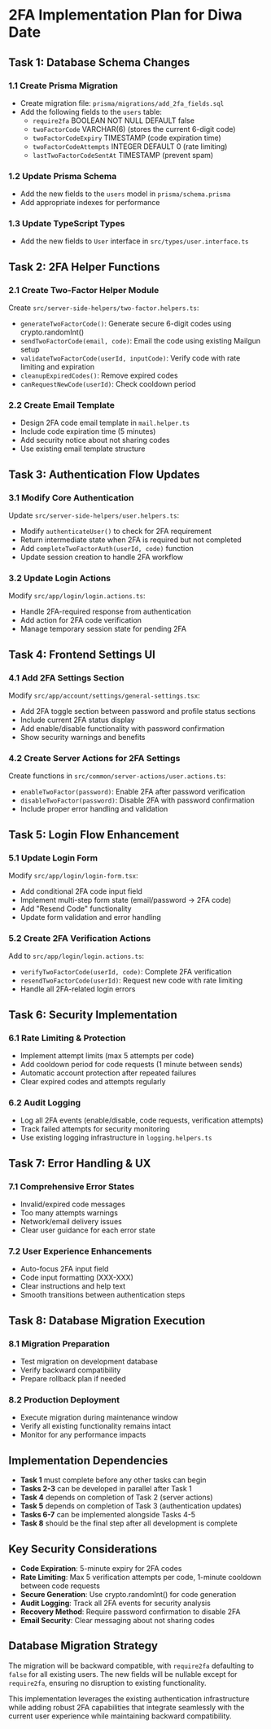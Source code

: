 # 2FA Implementation Plan for Diwa Date

## **Task 1: Database Schema Changes**

### **1.1 Create Prisma Migration**
- Create migration file: `prisma/migrations/add_2fa_fields.sql`
- Add the following fields to the `users` table:
  - `require2fa` BOOLEAN NOT NULL DEFAULT false
  - `twoFactorCode` VARCHAR(6) (stores the current 6-digit code)
  - `twoFactorCodeExpiry` TIMESTAMP (code expiration time)
  - `twoFactorCodeAttempts` INTEGER DEFAULT 0 (rate limiting)
  - `lastTwoFactorCodeSentAt` TIMESTAMP (prevent spam)

### **1.2 Update Prisma Schema**
- Add the new fields to the `users` model in `prisma/schema.prisma`
- Add appropriate indexes for performance

### **1.3 Update TypeScript Types**
- Add the new fields to `User` interface in `src/types/user.interface.ts`

## **Task 2: 2FA Helper Functions**

### **2.1 Create Two-Factor Helper Module**
Create `src/server-side-helpers/two-factor.helpers.ts`:
- `generateTwoFactorCode()`: Generate secure 6-digit codes using crypto.randomInt()
- `sendTwoFactorCode(email, code)`: Email the code using existing Mailgun setup
- `validateTwoFactorCode(userId, inputCode)`: Verify code with rate limiting and expiration
- `cleanupExpiredCodes()`: Remove expired codes
- `canRequestNewCode(userId)`: Check cooldown period

### **2.2 Create Email Template**
- Design 2FA code email template in `mail.helper.ts`
- Include code expiration time (5 minutes)
- Add security notice about not sharing codes
- Use existing email template structure

## **Task 3: Authentication Flow Updates**

### **3.1 Modify Core Authentication**
Update `src/server-side-helpers/user.helpers.ts`:
- Modify `authenticateUser()` to check for 2FA requirement
- Return intermediate state when 2FA is required but not completed
- Add `completeTwoFactorAuth(userId, code)` function
- Update session creation to handle 2FA workflow

### **3.2 Update Login Actions**
Modify `src/app/login/login.actions.ts`:
- Handle 2FA-required response from authentication
- Add action for 2FA code verification
- Manage temporary session state for pending 2FA

## **Task 4: Frontend Settings UI**

### **4.1 Add 2FA Settings Section**
Modify `src/app/account/settings/general-settings.tsx`:
- Add 2FA toggle section between password and profile status sections
- Include current 2FA status display
- Add enable/disable functionality with password confirmation
- Show security warnings and benefits

### **4.2 Create Server Actions for 2FA Settings**
Create functions in `src/common/server-actions/user.actions.ts`:
- `enableTwoFactor(password)`: Enable 2FA after password verification
- `disableTwoFactor(password)`: Disable 2FA with password confirmation
- Include proper error handling and validation

## **Task 5: Login Flow Enhancement**

### **5.1 Update Login Form**
Modify `src/app/login/login-form.tsx`:
- Add conditional 2FA code input field
- Implement multi-step form state (email/password → 2FA code)
- Add "Resend Code" functionality
- Update form validation and error handling

### **5.2 Create 2FA Verification Actions**
Add to `src/app/login/login.actions.ts`:
- `verifyTwoFactorCode(userId, code)`: Complete 2FA verification
- `resendTwoFactorCode(userId)`: Request new code with rate limiting
- Handle all 2FA-related login errors

## **Task 6: Security Implementation**

### **6.1 Rate Limiting & Protection**
- Implement attempt limits (max 5 attempts per code)
- Add cooldown period for code requests (1 minute between sends)
- Automatic account protection after repeated failures
- Clear expired codes and attempts regularly

### **6.2 Audit Logging**
- Log all 2FA events (enable/disable, code requests, verification attempts)
- Track failed attempts for security monitoring
- Use existing logging infrastructure in `logging.helpers.ts`

## **Task 7: Error Handling & UX**

### **7.1 Comprehensive Error States**
- Invalid/expired code messages
- Too many attempts warnings
- Network/email delivery issues
- Clear user guidance for each error state

### **7.2 User Experience Enhancements**
- Auto-focus 2FA input field
- Code input formatting (XXX-XXX)
- Clear instructions and help text
- Smooth transitions between authentication steps

## **Task 8: Database Migration Execution**

### **8.1 Migration Preparation**
- Test migration on development database
- Verify backward compatibility
- Prepare rollback plan if needed

### **8.2 Production Deployment**
- Execute migration during maintenance window
- Verify all existing functionality remains intact
- Monitor for any performance impacts

## **Implementation Dependencies**

- **Task 1** must complete before any other tasks can begin
- **Tasks 2-3** can be developed in parallel after Task 1
- **Task 4** depends on completion of Task 2 (server actions)
- **Task 5** depends on completion of Task 3 (authentication updates)
- **Tasks 6-7** can be implemented alongside Tasks 4-5
- **Task 8** should be the final step after all development is complete

## **Key Security Considerations**

- **Code Expiration**: 5-minute expiry for 2FA codes
- **Rate Limiting**: Max 5 verification attempts per code, 1-minute cooldown between code requests
- **Secure Generation**: Use crypto.randomInt() for code generation
- **Audit Logging**: Track all 2FA events for security analysis
- **Recovery Method**: Require password confirmation to disable 2FA
- **Email Security**: Clear messaging about not sharing codes

## **Database Migration Strategy**

The migration will be backward compatible, with `require2fa` defaulting to `false` for all existing users. The new fields will be nullable except for `require2fa`, ensuring no disruption to existing functionality.

This implementation leverages the existing authentication infrastructure while adding robust 2FA capabilities that integrate seamlessly with the current user experience while maintaining backward compatibility.
